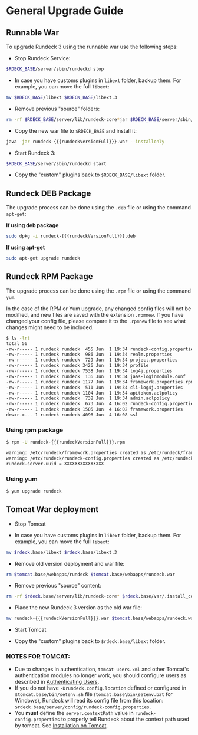# General Upgrade Guide


## Runnable War

To upgrade Rundeck 3 using the runnable war use the following steps:

- Stop Rundeck Service:
```sh
$RDECK_BASE/server/sbin/rundeckd stop
```

- In case you have customs plugins in `libext` folder, backup them. For example, you can move the full `libext`:
```sh
mv $RDECK_BASE/libext $RDECK_BASE/libext.3
```

- Remove previous "source" folders:
```sh
rm -rf $RDECK_BASE/server/lib/rundeck-core*jar $RDECK_BASE/server/sbin/ $RDECK_BASE/tools/ $RDECK_BASE/var/.install_complete-missing-ver
```

- Copy the new war file to `$RDECK_BASE` and install it:
```sh
java -jar rundeck-{{{rundeckVersionFull}}}.war --installonly
```

- Start Rundeck 3:
```sh
$RDECK_BASE/server/sbin/rundeckd start
```

- Copy the "custom" plugins back to `$RDECK_BASE/libext` folder.


## Rundeck DEB Package

The upgrade process can be done using the `.deb` file or using the command `apt-get`:

**If using deb package**

```sh
sudo dpkg -i rundeck-{{{rundeckVersionFull}}}.deb
```

**If using apt-get**

```sh
sudo apt-get upgrade rundeck
```

## Rundeck RPM Package

The upgrade process can be done using the `.rpm` file or using the command `yum`.

In the case of the RPM or Yum upgrade, any changed config files will not be modified, and new files are saved with the extension `.rpmnew`. If you have changed
your config file, please compare it to the `.rpmnew` file to see what changes might need to be included.


```sh
$ ls -lrt
total 56
-rw-r----- 1 rundeck rundeck  455 Jun  1 19:34 rundeck-config.properties.rpmnew
-rw-r----- 1 rundeck rundeck  986 Jun  1 19:34 realm.properties
-rw-r----- 1 rundeck rundeck  729 Jun  1 19:34 project.properties
-rw-r----- 1 rundeck rundeck 3426 Jun  1 19:34 profile
-rw-r----- 1 rundeck rundeck 7538 Jun  1 19:34 log4j.properties
-rw-r----- 1 rundeck rundeck  136 Jun  1 19:34 jaas-loginmodule.conf
-rw-r----- 1 rundeck rundeck 1177 Jun  1 19:34 framework.properties.rpmnew
-rw-r----- 1 rundeck rundeck  511 Jun  1 19:34 cli-log4j.properties
-rw-r----- 1 rundeck rundeck 1104 Jun  1 19:34 apitoken.aclpolicy
-rw-r----- 1 rundeck rundeck  738 Jun  1 19:34 admin.aclpolicy
-rw-r----- 1 rundeck rundeck  673 Jun  4 16:02 rundeck-config.properties
-rw-r----- 1 rundeck rundeck 1505 Jun  4 16:02 framework.properties
drwxr-x--- 1 rundeck rundeck 4096 Jun  4 16:08 ssl
```

### Using rpm package


```sh
$ rpm -U rundeck-{{{rundeckVersionFull}}}.rpm

warning: /etc/rundeck/framework.properties created as /etc/rundeck/framework.properties.rpmnew
warning: /etc/rundeck/rundeck-config.properties created as /etc/rundeck/rundeck-config.properties.rpmnew
rundeck.server.uuid = XXXXXXXXXXXXXXX

```

### Using yum

```sh
$ yum upgrade rundeck 
```

## Tomcat War deployment

- Stop Tomcat

- In case you have customs plugins in `libext` folder, backup them. For example, you can move the full `libext`:
```sh
mv $rdeck.base/libext $rdeck.base/libext.3
```

- Remove old version deployment and war file:
```sh
rm $tomcat.base/webapps/rundeck $tomcat.base/webapps/rundeck.war
```

- Remove previous "source" content:
```sh
rm -rf $rdeck.base/server/lib/rundeck-core* $rdeck.base/var/.install_complete-missing-ver
```

- Place the new Rundeck 3 version as the old war file:
```sh
mv rundeck-{{{rundeckVersionFull}}}.war $tomcat.base/webapps/rundeck.war
```

- Start Tomcat

- Copy the "custom" plugins back to `$rdeck.base/libext` folder.

### NOTES FOR TOMCAT:

- Due to changes in authentication, `tomcat-users.xml` and other Tomcat's authentication modules no longer work, you should configure users as described in [Authenticating Users](/administration/security/authentication.md#authenticating-users).
- If you do not have `-Drundeck.config.location` defined or configured in `$tomcat.base/bin/setenv.sh` file (`tomcat.base\bin\setenv.bat` for Windows), Rundeck will read its config file from this location: `$rdeck.base/server/config/rundeck-config.properties`.
- You **must** define the `server.contextPath` value in `rundeck-config.properties` to properly tell Rundeck about the context path used by tomcat. See [Installation on Tomcat](/administration/install/tomcat.md).
